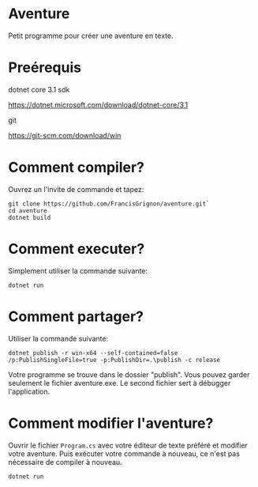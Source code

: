 # Aventure
Petit programme pour créer une aventure en texte.

# Preérequis
dotnet core 3.1 sdk

https://dotnet.microsoft.com/download/dotnet-core/3.1

git

https://git-scm.com/download/win

# Comment compiler?

Ouvrez un l'invite de commande et tapez:

``` 
git clone https://github.com/FrancisGrignon/aventure.git`
cd aventure
dotnet build
```

# Comment executer?

Simplement utiliser la commande suivante:

`dotnet run`

# Comment partager?
Utiliser la commande suivante:

`dotnet publish -r win-x64 --self-contained=false /p:PublishSingleFile=true -p:PublishDir=.\publish -c release`

Votre programme se trouve dans le dossier "publish". Vous pouvez garder seulement le fichier aventure.exe. Le second fichier sert à débugger l'application.

# Comment modifier l'aventure?

Ouvrir le fichier `Program.cs` avec votre éditeur de texte préféré et modifier votre aventure. Puis exécuter votre commande à nouveau, ce n'est pas nécessaire de compiler à nouveau.

`dotnet run`